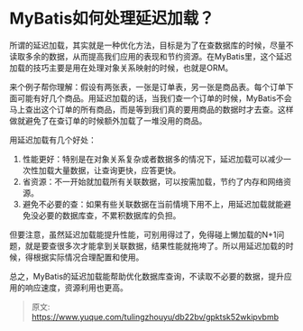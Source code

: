 # MyBatis如何处理延迟加载？

所谓的延迟加载，其实就是一种优化方法，目标是为了在查数据库的时候，尽量不读取多余的数据，从而提高我们应用的表现和节约资源。在MyBatis里，这个延迟加载的技巧主要是用在处理对象关系映射的时候，也就是ORM。

来个例子帮你理解：假设有两张表，一张是订单表，另一张是商品表。每个订单下面可能有好几个商品。用延迟加载的话，当我们查一个订单的时候，MyBatis不会马上查出这个订单的所有商品，而是等到我们真的要用商品的数据时才去查。这样做就避免了在查订单的时候额外加载了一堆没用的商品。

用延迟加载有几个好处：

1. 性能更好：特别是在对象关系复杂或者数据多的情况下，延迟加载可以减少一次性加载大量数据，让查询更快，应答更快。
2. 省资源：不一开始就加载所有关联数据，可以按需加载，节约了内存和网络资源。
3. 避免不必要的查：如果有些关联数据在当前情境下用不上，用延迟加载就能避免没必要的数据库查，不累积数据库的负担。

但要注意，虽然延迟加载能提升性能，可别用得过了，免得碰上懒加载的N+1问题，就是要查很多次才能拿到关联数据，结果性能就拖垮了。所以用延迟加载的时候，得根据实际情况合理配置和使用。

总之，MyBatis的延迟加载能帮助优化数据库查询，不读取不必要的数据，提升应用的响应速度，资源利用也更高。


> 原文: <https://www.yuque.com/tulingzhouyu/db22bv/gpktsk52wkipvbmb>